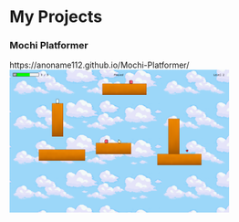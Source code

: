 # My Projects
### Mochi Platformer
<div>
   https://anoname112.github.io/Mochi-Platformer/
</div>
<a href="https://anoname112.github.io/Mochi-Platformer/">
   <img src="https://raw.githubusercontent.com/Anoname112/Mochi-Platformer/main/ss.png" title="Mochi Platformer" height="250">
</a>

<!--
**Anoname112/Anoname112** is a ✨ _special_ ✨ repository because its `README.md` (this file) appears on your GitHub profile.

### Hi there 👋

Here are some ideas to get you started:

- 🔭 I’m currently working on ...
- 🌱 I’m currently learning ...
- 👯 I’m looking to collaborate on ...
- 🤔 I’m looking for help with ...
- 💬 Ask me about ...
- 📫 How to reach me: ...
- 😄 Pronouns: ...
- ⚡ Fun fact: ...
-->
